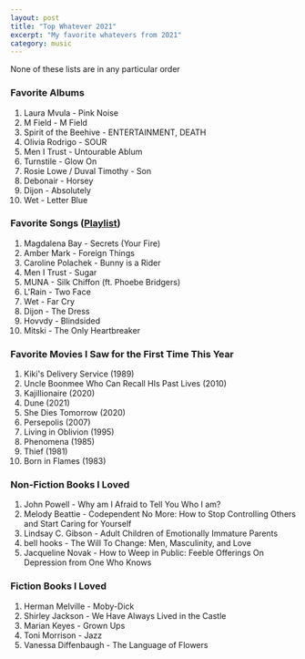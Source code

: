 ```yaml
---
layout: post
title: "Top Whatever 2021"
excerpt: "My favorite whatevers from 2021"
category: music
---
```


None of these lists are in any particular order


### Favorite Albums
1. Laura Mvula - Pink Noise
1. M Field - M Field
1. Spirit of the Beehive - ENTERTAINMENT, DEATH
1. Olivia Rodrigo - SOUR
1. Men I Trust - Untourable Ablum
1. Turnstile - Glow On
1. Rosie Lowe / Duval Timothy - Son
1. Debonair - Horsey
1. Dijon - Absolutely
1. Wet - Letter Blue


### Favorite Songs (<a href="https://open.spotify.com/playlist/4E7HdyreBDS39OniISmjEP" target="_blank" rel="noopener">Playlist</a>)
1. Magdalena Bay - Secrets (Your Fire)
1. Amber Mark - Foreign Things
1. Caroline Polachek - Bunny is a Rider
1. Men I Trust - Sugar
1. MUNA - Silk Chiffon (ft. Phoebe Bridgers)
1. L'Rain - Two Face
1. Wet - Far Cry
1. Dijon - The Dress
1. Hovvdy - Blindsided
1. Mitski - The Only Heartbreaker


### Favorite Movies I Saw for the First Time This Year
1. Kiki's Delivery Service (1989)
1. Uncle Boonmee Who Can Recall HIs Past Lives (2010)
1. Kajillionaire (2020)
1. Dune (2021)
1. She Dies Tomorrow (2020)
1. Persepolis (2007)
1. Living in Oblivion (1995)
1. Phenomena (1985)
1. Thief (1981)
1. Born in Flames (1983)


### Non-Fiction Books I Loved
1. John Powell - Why am I Afraid to Tell You Who I am?
1. Melody Beattie - Codependent No More: How to Stop Controlling Others and Start Caring for Yourself
1. Lindsay C. Gibson - Adult Children of Emotionally Immature Parents
1. bell hooks - The Will To Change: Men, Masculinity, and Love
1. Jacqueline Novak - How to Weep in Public: Feeble Offerings On Depression from One Who Knows


### Fiction Books I Loved
1. Herman Melville - Moby-Dick
1. Shirley Jackson - We Have Always Lived in the Castle
1. Marian Keyes - Grown Ups
1. Toni Morrison - Jazz
1. Vanessa Diffenbaugh - The Language of Flowers
